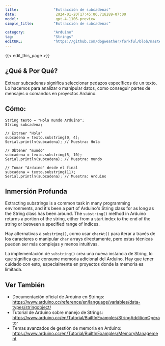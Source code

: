 ```yaml
---
title:                "Extracción de subcadenas"
date:                  2024-01-20T17:45:06.718289-07:00
model:                 gpt-4-1106-preview
simple_title:         "Extracción de subcadenas"

category:             "Arduino"
tag:                  "Strings"
editURL:              "https://github.com/dogweather/forkful/blob/master/content/es/arduino/extracting-substrings.md"
---
```


{{< edit_this_page >}}

## ¿Qué & Por Qué?
Extraer subcadenas significa seleccionar pedazos específicos de un texto. Lo hacemos para analizar o manipular datos, como conseguir partes de mensajes o comandos en proyectos Arduino.

## Cómo:
```Arduino
String texto = "Hola mundo Arduino";
String subcadena;

// Extraer "Hola"
subcadena = texto.substring(0, 4);
Serial.println(subcadena); // Muestra: Hola

// Obtener "mundo"
subcadena = texto.substring(5, 10);
Serial.println(subcadena); // Muestra: mundo

// Tomar "Arduino" desde el final
subcadena = texto.substring(11);
Serial.println(subcadena); // Muestra: Arduino
```

## Inmersión Profunda
Extracting substrings is a common task in many programming environments, and it's been a part of Arduino's String class for as long as the String class has been around. The `substring()` method in Arduino returns a portion of the string, either from a start index to the end of the string or between a specified range of indices.

Hay alternativas a `substring()`, como usar `charAt()` para iterar a través de los caracteres o manipular `char` arrays directamente, pero estas técnicas pueden ser más complejas y menos intuitivas.

La implementación de `substring()` crea una nueva instancia de String, lo que significa que consume memoria adicional del Arduino. Hay que tener cuidado con esto, especialmente en proyectos donde la memoria es limitada.

## Ver También
- Documentación oficial de Arduino en Strings: https://www.arduino.cc/reference/en/language/variables/data-types/stringobject/
- Tutorial de Arduino sobre manejo de Strings: https://www.arduino.cc/en/Tutorial/BuiltInExamples/StringAdditionOperator
- Temas avanzados de gestión de memoria en Arduino: https://www.arduino.cc/en/Tutorial/BuiltInExamples/MemoryManagement

